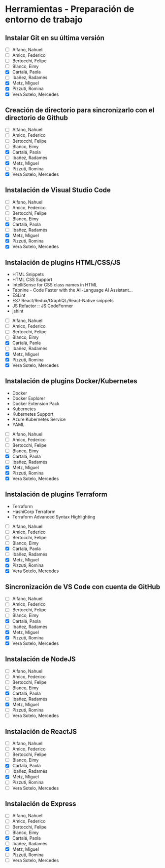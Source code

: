 # Herramientas - Preparación de entorno de trabajo

## Instalar Git en su última versión
- [ ] Alfano, Nahuel
- [ ] Amico, Federico
- [ ] Bertocchi, Felipe
- [ ] Blanco, Eimy
- [X] Cartalá, Paola
- [ ] Ibañez, Radamés
- [X] Metz, Miguel
- [X] Pizzuti, Romina
- [X] Vera Sotelo, Mercedes

## Creación de directorio para sincronizarlo con el directorio de Github
- [ ] Alfano, Nahuel
- [ ] Amico, Federico
- [ ] Bertocchi, Felipe
- [ ] Blanco, Eimy
- [X] Cartalá, Paola
- [ ] Ibañez, Radamés
- [X] Metz, Miguel
- [ ] Pizzuti, Romina
- [X] Vera Sotelo, Mercedes

## Instalación de Visual Studio Code
- [ ] Alfano, Nahuel
- [ ] Amico, Federico
- [ ] Bertocchi, Felipe
- [ ] Blanco, Eimy
- [X] Cartalá, Paola
- [ ] Ibañez, Radamés
- [X] Metz, Miguel
- [X] Pizzuti, Romina
- [X] Vera Sotelo, Mercedes

## Instalación de plugins HTML/CSS/JS
- HTML Snippets
- HTML CSS Support
- IntelliSense for CSS class names in HTML
- Tabnine - Code Faster with the All-Language AI Assistant...
- ESLint
- ES7 React/Redux/GraphQL/React-Native snippets
- JS Refactor :: JS CodeFormer
- jshint

- [ ] Alfano, Nahuel
- [ ] Amico, Federico
- [ ] Bertocchi, Felipe
- [ ] Blanco, Eimy
- [X] Cartalá, Paola
- [ ] Ibañez, Radamés
- [X] Metz, Miguel
- [X] Pizzuti, Romina
- [X] Vera Sotelo, Mercedes

## Instalación de plugins Docker/Kubernetes
- Docker
- Docker Explorer
- Docker Extension Pack
- Kubernetes
- Kubernetes Support
- Azure Kubernetes Service
- YAML

- [ ] Alfano, Nahuel
- [ ] Amico, Federico
- [ ] Bertocchi, Felipe
- [ ] Blanco, Eimy
- [X] Cartalá, Paola
- [ ] Ibañez, Radamés
- [X] Metz, Miguel
- [X] Pizzuti, Romina
- [X] Vera Sotelo, Mercedes

## Instalación de plugins Terraform
- Terraform
- HashiCorp Terraform
- Terraform Advanced Syntax Highlighting

- [ ] Alfano, Nahuel
- [ ] Amico, Federico
- [ ] Bertocchi, Felipe
- [ ] Blanco, Eimy
- [X] Cartalá, Paola
- [ ] Ibañez, Radamés
- [X] Metz, Miguel
- [X] Pizzuti, Romina
- [X] Vera Sotelo, Mercedes

## Sincronización de VS Code con cuenta de GitHub
- [ ] Alfano, Nahuel
- [ ] Amico, Federico
- [ ] Bertocchi, Felipe
- [ ] Blanco, Eimy
- [X] Cartalá, Paola
- [ ] Ibañez, Radamés
- [X] Metz, Miguel
- [X] Pizzuti, Romina
- [X] Vera Sotelo, Mercedes

## Instalación de NodeJS
- [ ] Alfano, Nahuel
- [ ] Amico, Federico
- [ ] Bertocchi, Felipe
- [ ] Blanco, Eimy
- [X] Cartalá, Paola
- [ ] Ibañez, Radamés
- [X] Metz, Miguel
- [ ] Pizzuti, Romina
- [ ] Vera Sotelo, Mercedes

## Instalación de ReactJS
- [ ] Alfano, Nahuel
- [ ] Amico, Federico
- [ ] Bertocchi, Felipe
- [ ] Blanco, Eimy
- [X] Cartalá, Paola
- [ ] Ibañez, Radamés
- [X] Metz, Miguel
- [ ] Pizzuti, Romina
- [ ] Vera Sotelo, Mercedes

## Instalación de Express
- [ ] Alfano, Nahuel
- [ ] Amico, Federico
- [ ] Bertocchi, Felipe
- [ ] Blanco, Eimy
- [X] Cartalá, Paola
- [ ] Ibañez, Radamés
- [X] Metz, Miguel
- [ ] Pizzuti, Romina
- [ ] Vera Sotelo, Mercedes
